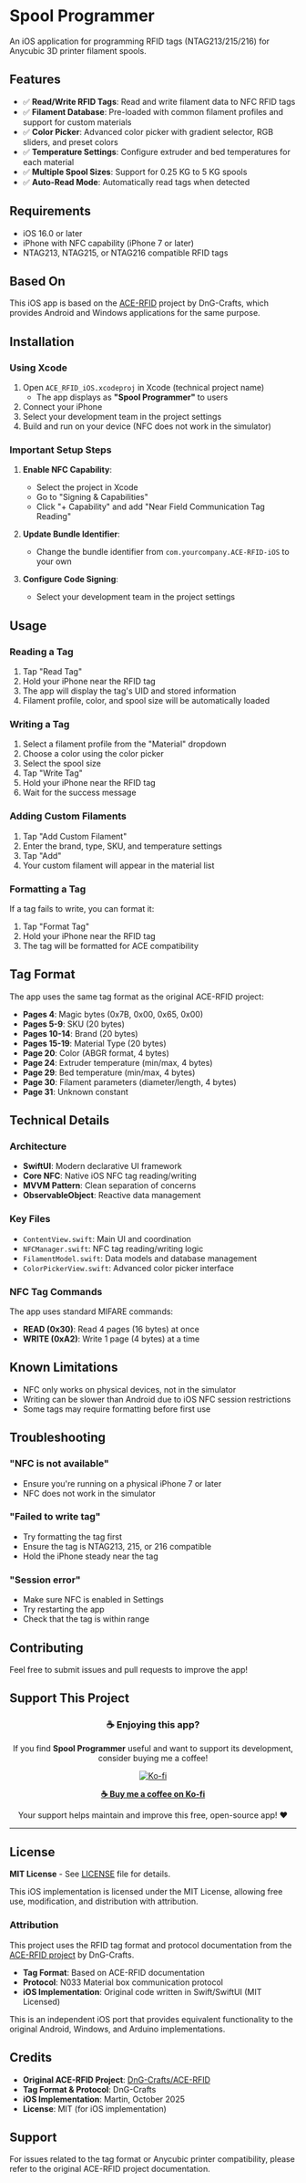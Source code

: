 # Spool Programmer

An iOS application for programming RFID tags (NTAG213/215/216) for Anycubic 3D printer filament spools.

## Features

- ✅ **Read/Write RFID Tags**: Read and write filament data to NFC RFID tags
- ✅ **Filament Database**: Pre-loaded with common filament profiles and support for custom materials
- ✅ **Color Picker**: Advanced color picker with gradient selector, RGB sliders, and preset colors
- ✅ **Temperature Settings**: Configure extruder and bed temperatures for each material
- ✅ **Multiple Spool Sizes**: Support for 0.25 KG to 5 KG spools
- ✅ **Auto-Read Mode**: Automatically read tags when detected

## Requirements

- iOS 16.0 or later
- iPhone with NFC capability (iPhone 7 or later)
- NTAG213, NTAG215, or NTAG216 compatible RFID tags

## Based On

This iOS app is based on the [ACE-RFID](https://github.com/DnG-Crafts/ACE-RFID) project by DnG-Crafts, which provides Android and Windows applications for the same purpose.

## Installation

### Using Xcode

1. Open `ACE_RFID_iOS.xcodeproj` in Xcode (technical project name)
   - The app displays as **"Spool Programmer"** to users
2. Connect your iPhone
3. Select your development team in the project settings
4. Build and run on your device (NFC does not work in the simulator)

### Important Setup Steps

1. **Enable NFC Capability**:
   - Select the project in Xcode
   - Go to "Signing & Capabilities"
   - Click "+ Capability" and add "Near Field Communication Tag Reading"

2. **Update Bundle Identifier**:
   - Change the bundle identifier from `com.yourcompany.ACE-RFID-iOS` to your own

3. **Configure Code Signing**:
   - Select your development team in the project settings

## Usage

### Reading a Tag

1. Tap "Read Tag"
2. Hold your iPhone near the RFID tag
3. The app will display the tag's UID and stored information
4. Filament profile, color, and spool size will be automatically loaded

### Writing a Tag

1. Select a filament profile from the "Material" dropdown
2. Choose a color using the color picker
3. Select the spool size
4. Tap "Write Tag"
5. Hold your iPhone near the RFID tag
6. Wait for the success message

### Adding Custom Filaments

1. Tap "Add Custom Filament"
2. Enter the brand, type, SKU, and temperature settings
3. Tap "Add"
4. Your custom filament will appear in the material list

### Formatting a Tag

If a tag fails to write, you can format it:
1. Tap "Format Tag"
2. Hold your iPhone near the RFID tag
3. The tag will be formatted for ACE compatibility

## Tag Format

The app uses the same tag format as the original ACE-RFID project:

- **Pages 4**: Magic bytes (0x7B, 0x00, 0x65, 0x00)
- **Pages 5-9**: SKU (20 bytes)
- **Pages 10-14**: Brand (20 bytes)
- **Pages 15-19**: Material Type (20 bytes)
- **Page 20**: Color (ABGR format, 4 bytes)
- **Page 24**: Extruder temperature (min/max, 4 bytes)
- **Page 29**: Bed temperature (min/max, 4 bytes)
- **Page 30**: Filament parameters (diameter/length, 4 bytes)
- **Page 31**: Unknown constant

## Technical Details

### Architecture

- **SwiftUI**: Modern declarative UI framework
- **Core NFC**: Native iOS NFC tag reading/writing
- **MVVM Pattern**: Clean separation of concerns
- **ObservableObject**: Reactive data management

### Key Files

- `ContentView.swift`: Main UI and coordination
- `NFCManager.swift`: NFC tag reading/writing logic
- `FilamentModel.swift`: Data models and database management
- `ColorPickerView.swift`: Advanced color picker interface

### NFC Tag Commands

The app uses standard MIFARE commands:
- **READ (0x30)**: Read 4 pages (16 bytes) at once
- **WRITE (0xA2)**: Write 1 page (4 bytes) at a time

## Known Limitations

- NFC only works on physical devices, not in the simulator
- Writing can be slower than Android due to iOS NFC session restrictions
- Some tags may require formatting before first use

## Troubleshooting

### "NFC is not available"
- Ensure you're running on a physical iPhone 7 or later
- NFC does not work in the simulator

### "Failed to write tag"
- Try formatting the tag first
- Ensure the tag is NTAG213, 215, or 216 compatible
- Hold the iPhone steady near the tag

### "Session error"
- Make sure NFC is enabled in Settings
- Try restarting the app
- Check that the tag is within range

## Contributing

Feel free to submit issues and pull requests to improve the app!

## Support This Project

<div align="center">

### ☕ Enjoying this app?

If you find **Spool Programmer** useful and want to support its development, consider buying me a coffee!

[![Ko-fi](https://img.shields.io/badge/Ko--fi-Support%20Development-FF5E5B?style=for-the-badge&logo=ko-fi&logoColor=white)](https://ko-fi.com/martinbogo)

**[☕ Buy me a coffee on Ko-fi](https://ko-fi.com/martinbogo?amount=1)**

Your support helps maintain and improve this free, open-source app! ❤️

</div>

---

## License

**MIT License** - See [LICENSE](LICENSE) file for details.

This iOS implementation is licensed under the MIT License, allowing free use,
modification, and distribution with attribution.

### Attribution

This project uses the RFID tag format and protocol documentation from the 
[ACE-RFID project](https://github.com/DnG-Crafts/ACE-RFID) by DnG-Crafts.

- **Tag Format**: Based on ACE-RFID documentation
- **Protocol**: N033 Material box communication protocol
- **iOS Implementation**: Original code written in Swift/SwiftUI (MIT Licensed)

This is an independent iOS port that provides equivalent functionality to the
original Android, Windows, and Arduino implementations.

## Credits

- **Original ACE-RFID Project**: [DnG-Crafts/ACE-RFID](https://github.com/DnG-Crafts/ACE-RFID)
- **Tag Format & Protocol**: DnG-Crafts
- **iOS Implementation**: Martin, October 2025
- **License**: MIT (for iOS implementation)

## Support

For issues related to the tag format or Anycubic printer compatibility, please refer to the original ACE-RFID project documentation.
